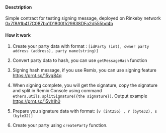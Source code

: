 
#### Desctription

Simple contract for testing signing message, deployed on Rinkeby network [0x7f8A1b417C087ba1D1800f529838DFa2d555bd4b](https://rinkeby.etherscan.io/address/0x7f8A1b417C087ba1D1800f529838DFa2d555bd4b)

  
#### How it work

1. Create your party data with format : `[idParty (int), owner party address (address), party name(string)]`

2. Convert party data to hash, you can use `getMessageHash` function

3. Signing hash message, if you use Remix, you can use signing feature https://prnt.sc/15vg84q
4. When signing complete, you will get the signature, copy the signature and split in Remix Console using command `ethers.utils.splitSignature({the signature})`. Output example https://prnt.sc/15vh1h0
5. Prepare you signature data with format: `[v (int256) , r (byte32), s (byte32)]`
6. Create your party using `createParty` function.